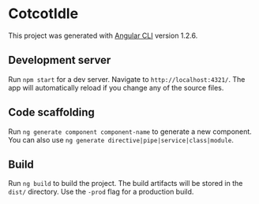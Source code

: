 # CotcotIdle

This project was generated with [Angular CLI](https://github.com/angular/angular-cli) version 1.2.6.

## Development server

Run `npm start` for a dev server. Navigate to `http://localhost:4321/`. The app will automatically reload if you change any of the source files.

## Code scaffolding

Run `ng generate component component-name` to generate a new component. You can also use `ng generate directive|pipe|service|class|module`.

## Build

Run `ng build` to build the project. The build artifacts will be stored in the `dist/` directory. Use the `-prod` flag for a production build.
